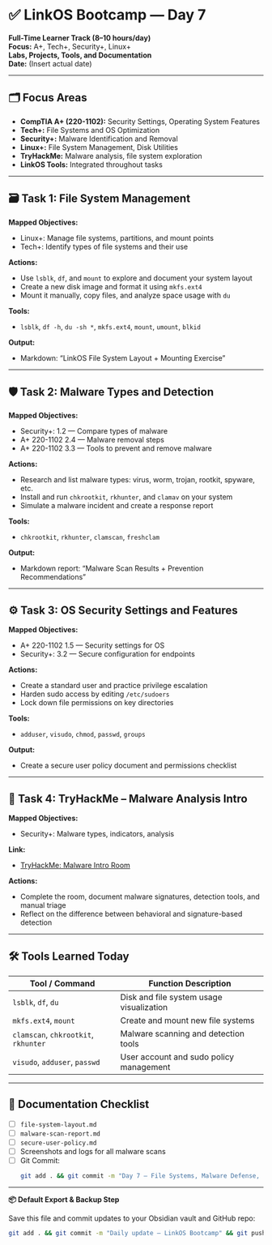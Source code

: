 # ✅ LinkOS Bootcamp — Day 7

**Full-Time Learner Track (8–10 hours/day)**  
**Focus:** A+, Tech+, Security+, Linux+  
**Labs, Projects, Tools, and Documentation**  
**Date:** (Insert actual date)

---

## 🗂️ Focus Areas

- **CompTIA A+ (220-1102):** Security Settings, Operating System Features  
- **Tech+:** File Systems and OS Optimization  
- **Security+:** Malware Identification and Removal  
- **Linux+:** File System Management, Disk Utilities  
- **TryHackMe:** Malware analysis, file system exploration  
- **LinkOS Tools:** Integrated throughout tasks

---

## 🗃️ Task 1: File System Management

**Mapped Objectives:**  
- Linux+: Manage file systems, partitions, and mount points  
- Tech+: Identify types of file systems and their use

**Actions:**  
- Use `lsblk`, `df`, and `mount` to explore and document your system layout  
- Create a new disk image and format it using `mkfs.ext4`  
- Mount it manually, copy files, and analyze space usage with `du`  

**Tools:**  
- `lsblk`, `df -h`, `du -sh *`, `mkfs.ext4`, `mount`, `umount`, `blkid`

**Output:**  
- Markdown: “LinkOS File System Layout + Mounting Exercise”

---

## 🛡️ Task 2: Malware Types and Detection

**Mapped Objectives:**  
- Security+: 1.2 — Compare types of malware  
- A+ 220-1102 2.4 — Malware removal steps  
- A+ 220-1102 3.3 — Tools to prevent and remove malware

**Actions:**  
- Research and list malware types: virus, worm, trojan, rootkit, spyware, etc.  
- Install and run `chkrootkit`, `rkhunter`, and `clamav` on your system  
- Simulate a malware incident and create a response report  

**Tools:**  
- `chkrootkit`, `rkhunter`, `clamscan`, `freshclam`

**Output:**  
- Markdown report: “Malware Scan Results + Prevention Recommendations”

---

## ⚙️ Task 3: OS Security Settings and Features

**Mapped Objectives:**  
- A+ 220-1102 1.5 — Security settings for OS  
- Security+: 3.2 — Secure configuration for endpoints

**Actions:**  
- Create a standard user and practice privilege escalation  
- Harden sudo access by editing `/etc/sudoers`  
- Lock down file permissions on key directories  

**Tools:**  
- `adduser`, `visudo`, `chmod`, `passwd`, `groups`

**Output:**  
- Create a secure user policy document and permissions checklist

---

## 🧪 Task 4: TryHackMe – Malware Analysis Intro

**Mapped Objectives:**  
- Security+: Malware types, indicators, analysis

**Link:**  
- [TryHackMe: Malware Intro Room](https://tryhackme.com/room/malwareintro)

**Actions:**  
- Complete the room, document malware signatures, detection tools, and manual triage  
- Reflect on the difference between behavioral and signature-based detection

---

## 🛠️ Tools Learned Today

| Tool / Command         | Function Description                           |
|------------------------|------------------------------------------------|
| `lsblk`, `df`, `du`    | Disk and file system usage visualization       |
| `mkfs.ext4`, `mount`   | Create and mount new file systems              |
| `clamscan`, `chkrootkit`, `rkhunter` | Malware scanning and detection tools |
| `visudo`, `adduser`, `passwd` | User account and sudo policy management |

---

## 📁 Documentation Checklist

- [ ] `file-system-layout.md`  
- [ ] `malware-scan-report.md`  
- [ ] `secure-user-policy.md`  
- [ ] Screenshots and logs for all malware scans  
- [ ] Git Commit:
  ```bash
  git add . && git commit -m "Day 7 – File Systems, Malware Defense, and OS Security" && git push origin main
  ```

---

**📦 Default Export & Backup Step**

Save this file and commit updates to your Obsidian vault and GitHub repo:

```bash
git add . && git commit -m "Daily update – LinkOS Bootcamp" && git push origin main
```
